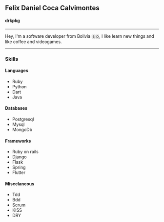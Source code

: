 ## Felix Daniel Coca Calvimontes
#### drkpkg

---

Hey, I'm a software developer from Bolivia 🇧🇴, I like learn new things and like coffee and videogames.

---

### Skills

#### Languages

- Ruby
- Python
- Dart
- Java

#### Databases 

- Postgresql
- Mysql
- MongoDb

#### Frameworks

- Ruby on rails
- Django
- Flask
- Spring
- Flutter

#### Miscelaneous

- Tdd
- Bdd
- Scrum
- KISS
- DRY
